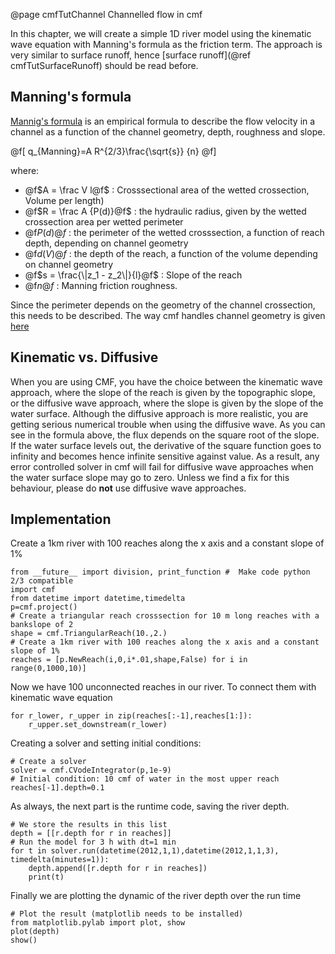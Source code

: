@page cmfTutChannel Channelled flow in cmf

In this chapter, we will create a simple 1D river model using the
kinematic wave equation with Manning's formula as the friction term. The
approach is very similar to surface runoff, hence
[surface runoff](@ref cmfTutSurfaceRunoff) should be read before.

## Manning's formula

[Mannig's formula](WikiPedia:Manning_formula) is an empirical formula to
describe the flow velocity in a channel as a function of the channel
geometry, depth, roughness and slope.


@f[
q_{Manning}=A R^{2/3}\frac{\sqrt{s}} {n}
@f]


where:

- @f$A = \frac V l@f$ : Crosssectional area of the wetted
  crossection, Volume per length)
- @f$R = \frac A {P(d)}@f$ : the hydraulic radius, given by the 
  wetted crossection area per wetted perimeter 
- @f$P(d)@f$ : the perimeter of the wetted crosssection, a
  function of reach depth, depending on channel geometry 
- @f$d(V)@f$ : the depth of the reach, a function of the volume depending on channel
  geometry 
- @f$s = \frac{\|z_1 - z_2\|}{l}@f$ : Slope of the reach 
- @f$n@f$ : Manning friction roughness.

Since the perimeter depends on the geometry of the channel crossection,
this needs to be described. The way cmf handles channel geometry is
given [here](wiki:CmfTutCell#Riversandreaches)

## Kinematic vs. Diffusive

When you are using CMF, you have the choice between the kinematic wave
approach, where the slope of the reach is given by the topographic
slope, or the diffusive wave approach, where the slope is given by the
slope of the water surface. Although the diffusive approach is more
realistic, you are getting serious numerical trouble when using the
diffusive wave. As you can see in the formula above, the flux depends on
the square root of the slope. If the water surface levels out, the
derivative of the square function goes to infinity and becomes hence
infinite sensitive against value. As a result, any error controlled
solver in cmf will fail for diffusive wave approaches when the water
surface slope may go to zero. Unless we find a fix for this behaviour,
please do **not** use diffusive wave approaches.

## Implementation

Create a 1km river with 100 reaches along the x axis and a constant
slope of 1%

~~~~~~~~~~~~~{.py}
from __future__ import division, print_function #  Make code python 2/3 compatible
import cmf
from datetime import datetime,timedelta
p=cmf.project()
# Create a triangular reach crosssection for 10 m long reaches with a bankslope of 2
shape = cmf.TriangularReach(10.,2.)
# Create a 1km river with 100 reaches along the x axis and a constant slope of 1%
reaches = [p.NewReach(i,0,i*.01,shape,False) for i in range(0,1000,10)]
~~~~~~~~~~~~~

Now we have 100 unconnected reaches in our river. To connect them with
kinematic wave equation

~~~~~~~~~~~~~{.py}
for r_lower, r_upper in zip(reaches[:-1],reaches[1:]):
    r_upper.set_downstream(r_lower)
~~~~~~~~~~~~~

Creating a solver and setting initial conditions:

~~~~~~~~~~~~~{.py}
# Create a solver
solver = cmf.CVodeIntegrator(p,1e-9)
# Initial condition: 10 cmf of water in the most upper reach
reaches[-1].depth=0.1
~~~~~~~~~~~~~

As always, the next part is the runtime code, saving the river depth.

~~~~~~~~~~~~~{.py}
# We store the results in this list
depth = [[r.depth for r in reaches]]
# Run the model for 3 h with dt=1 min
for t in solver.run(datetime(2012,1,1),datetime(2012,1,1,3), timedelta(minutes=1)):
    depth.append([r.depth for r in reaches])
    print(t)
~~~~~~~~~~~~~

Finally we are plotting the dynamic of the river depth over the run time

~~~~~~~~~~~~~{.py}
# Plot the result (matplotlib needs to be installed)
from matplotlib.pylab import plot, show
plot(depth)
show()
~~~~~~~~~~~~~


